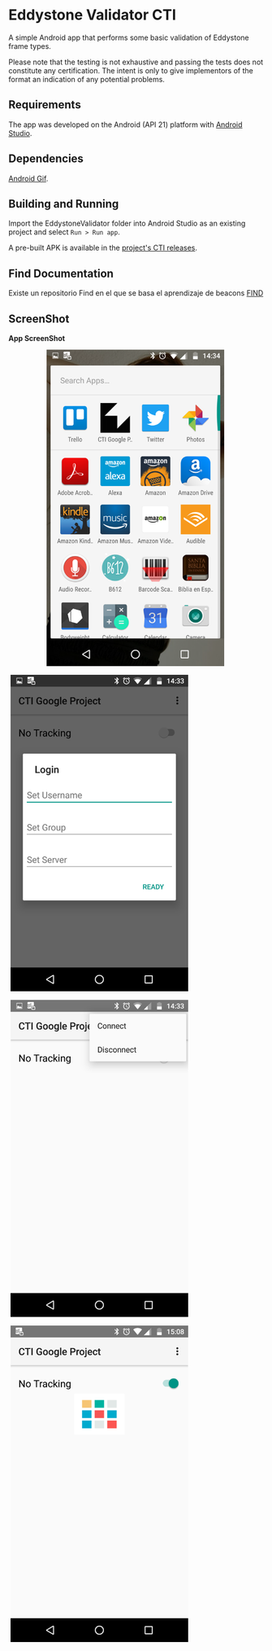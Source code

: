 # Eddystone Validator CTI

A simple Android app that performs some basic validation of Eddystone frame
types.

Please note that the testing is not exhaustive and passing the tests does not
constitute any certification. The intent is only to give implementors of the
format an indication of any potential problems.

## Requirements

The app was developed on the Android (API 21) platform with
[Android Studio](http://developer.android.com/sdk/).

## Dependencies

[Android Gif](https://github.com/koral--/android-gif-drawable).

## Building and Running

Import the EddystoneValidator folder into Android Studio as an existing
project and select `Run > Run app`.

A pre-built APK is available in the [project's CTI releases](https://protowiki.cti.espol.edu.ec/index.php/Edificios_inteligentes_con_Google_IoT).

## Find Documentation

Existe un repositorio Find en el que se basa el aprendizaje de beacons [FIND](https://doc.internalpositioning.com/api/#post-track)


## ScreenShot
**App ScreenShot**
<p align="center">
  <img src="https://github.com/ElAngeluz/eddystone/blob/CTI/Images/Screenshot1Edistone.png" width="350"/>  
  
  <img src="https://github.com/ElAngeluz/eddystone/blob/CTI/Images/Screenshot2Edistone.png" width="350"/>  
  
  <img src="https://github.com/ElAngeluz/eddystone/blob/CTI/Images/Screenshot3Edistone.png" width="350"/>  
  
  <img src="https://github.com/ElAngeluz/eddystone/blob/CTI/Images/Screenshot4Edistone.png" width="350"/>  
</p>
